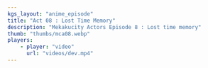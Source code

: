 ```yaml
---
kgs_layout: "anime_episode"
title: "Act 08 : Lost Time Memory"
description: "Mekakucity Actors Episode 8 : Lost time memory"
thumb: "thumbs/mca08.webp"
players:
    - player: "video"
      url: "videos/dev.mp4"
---
```

